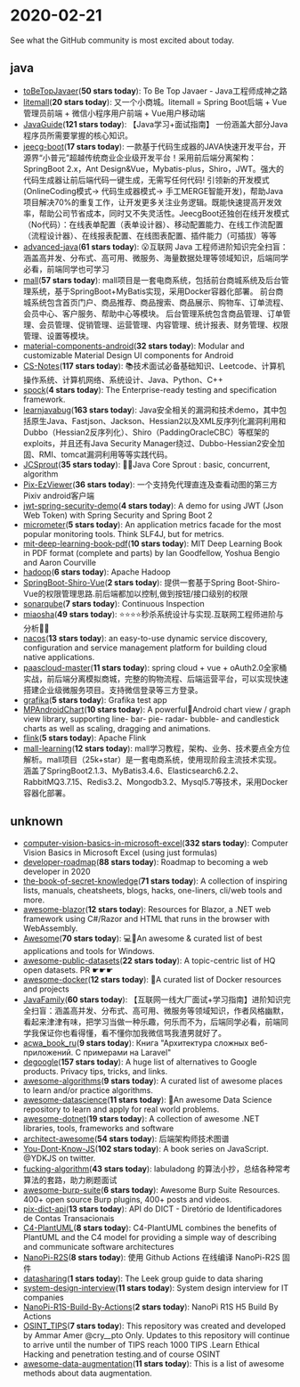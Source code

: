 # 2020-02-21
See what the GitHub community is most excited about today.

## java
* [toBeTopJavaer](https://github.com/hollischuang/toBeTopJavaer)(**50 stars today**): To Be Top Javaer - Java工程师成神之路
* [litemall](https://github.com/linlinjava/litemall)(**20 stars today**): 又一个小商城。litemall = Spring Boot后端 + Vue管理员前端 + 微信小程序用户前端 + Vue用户移动端
* [JavaGuide](https://github.com/Snailclimb/JavaGuide)(**121 stars today**): 【Java学习+面试指南】 一份涵盖大部分Java程序员所需要掌握的核心知识。
* [jeecg-boot](https://github.com/zhangdaiscott/jeecg-boot)(**17 stars today**): 一款基于代码生成器的JAVA快速开发平台，开源界“小普元”超越传统商业企业级开发平台！采用前后端分离架构：SpringBoot 2.x，Ant Design&Vue，Mybatis-plus，Shiro，JWT。强大的代码生成器让前后端代码一键生成，无需写任何代码! 引领新的开发模式(OnlineCoding模式-> 代码生成器模式-> 手工MERGE智能开发)，帮助Java项目解决70%的重复工作，让开发更多关注业务逻辑。既能快速提高开发效率，帮助公司节省成本，同时又不失灵活性。JeecgBoot还独创在线开发模式（No代码）：在线表单配置（表单设计器）、移动配置能力、在线工作流配置（流程设计器）、在线报表配置、在线图表配置、插件能力（可插拔）等等
* [advanced-java](https://github.com/doocs/advanced-java)(**61 stars today**): 😮互联网 Java 工程师进阶知识完全扫盲：涵盖高并发、分布式、高可用、微服务、海量数据处理等领域知识，后端同学必看，前端同学也可学习
* [mall](https://github.com/macrozheng/mall)(**57 stars today**): mall项目是一套电商系统，包括前台商城系统及后台管理系统，基于SpringBoot+MyBatis实现，采用Docker容器化部署。 前台商城系统包含首页门户、商品推荐、商品搜索、商品展示、购物车、订单流程、会员中心、客户服务、帮助中心等模块。 后台管理系统包含商品管理、订单管理、会员管理、促销管理、运营管理、内容管理、统计报表、财务管理、权限管理、设置等模块。
* [material-components-android](https://github.com/material-components/material-components-android)(**32 stars today**): Modular and customizable Material Design UI components for Android
* [CS-Notes](https://github.com/CyC2018/CS-Notes)(**117 stars today**): 📚技术面试必备基础知识、Leetcode、计算机操作系统、计算机网络、系统设计、Java、Python、C++
* [spock](https://github.com/spockframework/spock)(**4 stars today**): The Enterprise-ready testing and specification framework.
* [learnjavabug](https://github.com/threedr3am/learnjavabug)(**163 stars today**): Java安全相关的漏洞和技术demo，其中包括原生Java、Fastjson、Jackson、Hessian2以及XML反序列化漏洞利用和Dubbo（Hessian2反序列化）、Shiro（PaddingOracleCBC）等框架的exploits，并且还有Java Security Manager绕过、Dubbo-Hessian2安全加固、RMI、tomcat漏洞利用等等实践代码。
* [JCSprout](https://github.com/crossoverJie/JCSprout)(**35 stars today**): 👨‍🎓Java Core Sprout : basic, concurrent, algorithm
* [Pix-EzViewer](https://github.com/Notsfsssf/Pix-EzViewer)(**36 stars today**): 一个支持免代理直连及查看动图的第三方Pixiv android客户端
* [jwt-spring-security-demo](https://github.com/szerhusenBC/jwt-spring-security-demo)(**4 stars today**): A demo for using JWT (Json Web Token) with Spring Security and Spring Boot 2
* [micrometer](https://github.com/micrometer-metrics/micrometer)(**5 stars today**): An application metrics facade for the most popular monitoring tools. Think SLF4J, but for metrics.
* [mit-deep-learning-book-pdf](https://github.com/janishar/mit-deep-learning-book-pdf)(**10 stars today**): MIT Deep Learning Book in PDF format (complete and parts) by Ian Goodfellow, Yoshua Bengio and Aaron Courville
* [hadoop](https://github.com/apache/hadoop)(**6 stars today**): Apache Hadoop
* [SpringBoot-Shiro-Vue](https://github.com/Heeexy/SpringBoot-Shiro-Vue)(**2 stars today**): 提供一套基于Spring Boot-Shiro-Vue的权限管理思路.前后端都加以控制,做到按钮/接口级别的权限
* [sonarqube](https://github.com/SonarSource/sonarqube)(**7 stars today**): Continuous Inspection
* [miaosha](https://github.com/qiurunze123/miaosha)(**49 stars today**): ⭐⭐⭐⭐秒杀系统设计与实现.互联网工程师进阶与分析🙋🐓
* [nacos](https://github.com/alibaba/nacos)(**13 stars today**): an easy-to-use dynamic service discovery, configuration and service management platform for building cloud native applications.
* [paascloud-master](https://github.com/paascloud/paascloud-master)(**11 stars today**): spring cloud + vue + oAuth2.0全家桶实战，前后端分离模拟商城，完整的购物流程、后端运营平台，可以实现快速搭建企业级微服务项目。支持微信登录等三方登录。
* [grafika](https://github.com/google/grafika)(**5 stars today**): Grafika test app
* [MPAndroidChart](https://github.com/PhilJay/MPAndroidChart)(**10 stars today**): A powerful🚀Android chart view / graph view library, supporting line- bar- pie- radar- bubble- and candlestick charts as well as scaling, dragging and animations.
* [flink](https://github.com/apache/flink)(**5 stars today**): Apache Flink
* [mall-learning](https://github.com/macrozheng/mall-learning)(**12 stars today**): mall学习教程，架构、业务、技术要点全方位解析。mall项目（25k+star）是一套电商系统，使用现阶段主流技术实现。 涵盖了SpringBoot2.1.3、MyBatis3.4.6、Elasticsearch6.2.2、RabbitMQ3.7.15、Redis3.2、Mongodb3.2、Mysql5.7等技术，采用Docker容器化部署。

## unknown
* [computer-vision-basics-in-microsoft-excel](https://github.com/amzn/computer-vision-basics-in-microsoft-excel)(**332 stars today**): Computer Vision Basics in Microsoft Excel (using just formulas)
* [developer-roadmap](https://github.com/kamranahmedse/developer-roadmap)(**88 stars today**): Roadmap to becoming a web developer in 2020
* [the-book-of-secret-knowledge](https://github.com/trimstray/the-book-of-secret-knowledge)(**71 stars today**): A collection of inspiring lists, manuals, cheatsheets, blogs, hacks, one-liners, cli/web tools and more.
* [awesome-blazor](https://github.com/AdrienTorris/awesome-blazor)(**12 stars today**): Resources for Blazor, a .NET web framework using C#/Razor and HTML that runs in the browser with WebAssembly.
* [Awesome](https://github.com/Awesome-Windows/Awesome)(**70 stars today**): 💻🎉An awesome & curated list of best applications and tools for Windows.
* [awesome-public-datasets](https://github.com/awesomedata/awesome-public-datasets)(**22 stars today**): A topic-centric list of HQ open datasets. PR ☛☛☛
* [awesome-docker](https://github.com/veggiemonk/awesome-docker)(**12 stars today**): 🐳A curated list of Docker resources and projects
* [JavaFamily](https://github.com/AobingJava/JavaFamily)(**60 stars today**): 【互联网一线大厂面试+学习指南】进阶知识完全扫盲：涵盖高并发、分布式、高可用、微服务等领域知识，作者风格幽默，看起来津津有味，把学习当做一种乐趣，何乐而不为，后端同学必看，前端同学我保证你也看得懂，看不懂你加我微信骂我渣男就好了。
* [acwa_book_ru](https://github.com/adelf/acwa_book_ru)(**9 stars today**): Книга "Архитектура сложных веб-приложений. С примерами на Laravel"
* [degoogle](https://github.com/tycrek/degoogle)(**157 stars today**): A huge list of alternatives to Google products. Privacy tips, tricks, and links.
* [awesome-algorithms](https://github.com/tayllan/awesome-algorithms)(**9 stars today**): A curated list of awesome places to learn and/or practice algorithms.
* [awesome-datascience](https://github.com/academic/awesome-datascience)(**11 stars today**): 📝An awesome Data Science repository to learn and apply for real world problems.
* [awesome-dotnet](https://github.com/quozd/awesome-dotnet)(**19 stars today**): A collection of awesome .NET libraries, tools, frameworks and software
* [architect-awesome](https://github.com/xingshaocheng/architect-awesome)(**54 stars today**): 后端架构师技术图谱
* [You-Dont-Know-JS](https://github.com/getify/You-Dont-Know-JS)(**102 stars today**): A book series on JavaScript. @YDKJS on twitter.
* [fucking-algorithm](https://github.com/labuladong/fucking-algorithm)(**43 stars today**): labuladong 的算法小抄，总结各种常考算法的套路，助力刷题面试
* [awesome-burp-suite](https://github.com/alphaSeclab/awesome-burp-suite)(**6 stars today**): Awesome Burp Suite Resources. 400+ open source Burp plugins, 400+ posts and videos.
* [pix-dict-api](https://github.com/bacen/pix-dict-api)(**13 stars today**): API do DICT - Diretório de Identificadores de Contas Transacionais
* [C4-PlantUML](https://github.com/RicardoNiepel/C4-PlantUML)(**8 stars today**): C4-PlantUML combines the benefits of PlantUML and the C4 model for providing a simple way of describing and communicate software architectures
* [NanoPi-R2S](https://github.com/soffchen/NanoPi-R2S)(**8 stars today**): 使用 Github Actions 在线编译 NanoPi-R2S 固件
* [datasharing](https://github.com/jtleek/datasharing)(**1 stars today**): The Leek group guide to data sharing
* [system-design-interview](https://github.com/checkcheckzz/system-design-interview)(**11 stars today**): System design interview for IT companies
* [NanoPi-R1S-Build-By-Actions](https://github.com/skytotwo/NanoPi-R1S-Build-By-Actions)(**2 stars today**): NanoPi R1S H5 Build By Actions
* [OSINT_TIPS](https://github.com/blaCCkHatHacEEkr/OSINT_TIPS)(**7 stars today**): This repository was created and developed by Ammar Amer @cry__pto Only. Updates to this repository will continue to arrive until the number of TIPS reach 1000 TIPS .Learn Ethical Hacking and penetration testing.and of course OSINT
* [awesome-data-augmentation](https://github.com/CrazyVertigo/awesome-data-augmentation)(**11 stars today**): This is a list of awesome methods about data augmentation.
